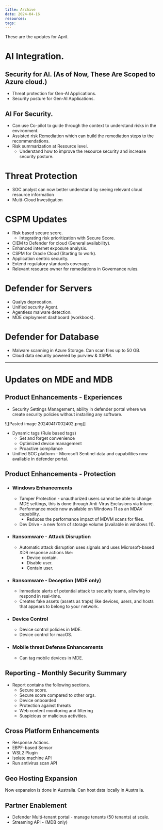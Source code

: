 ```yaml
---
title: Archive
date: 2024-04-16
resources: 
tags:
---
```


These are the updates for April.

# AI Integration.

## Security for AI. (As of Now, These Are Scoped to Azure cloud.)

- Threat protection for Gen-AI Applications.
- Security posture for Gen-AI Applications.

## ⁠AI For Security.

- Can use Co-pilot to guide through the context to understand risks in the environment.
- Assisted risk Remediation which can build the remediation steps to the recommendations.
- Risk summarization at Resource level.
	- Understand how to improve the resource security and increase security posture.

# Threat Protection

- SOC analyst can now better understand by seeing relevant cloud resource information
- Multi-Cloud Investigation

# CSPM Updates

- Risk based secure score.
	- Integrating risk prioritization with Secure Score.
- CIEM to Defender for cloud (General availability).
- Enhanced internet exposure analysis.
- CSPM for Oracle Cloud (Starting to work).
- Application centric security.
- Extend regulatory standards coverage.
- Relevant resource owner for remediations in Governance rules.

# Defender for Servers

- Qualys deprecation.
- Unified security Agent.
- Agentless malware detection.
- MDE deployment dashboard (workbook).

# Defender for Database

- Malware scanning in Azure Storage. Can scan files up to 50 GB.
- Cloud data security powered by purview & XSPM.

---
# Updates on MDE and MDB

## Product Enhancements - Experiences

- Security Settings Management, ability in defender portal where we create security policies without installing any software.

![[Pasted image 20240417002402.png]]

- Dynamic tags (Rule based tags)
	- Set and forget convenience
	- Optimized device management
	- Proactive compliance
- Unified SOC platform - Microsoft Sentinel data and capabilities now available in defender portal.

## Product Enhancements - Protection

- ### Windows Enhancements
	- Tamper Protection - unauthorized users cannot be able to change MDE settings, this is done through Anti-Virus Exclusions via Intune.
	- Performance mode now available on Windows 11 as an MDAV capability.
		- Reduces the performance impact of MDVM scans for files.
	- Dev Drive - a new form of storage volume (available in windows 11).
- ### Ransomware - Attack Disruption
	- Automatic attack disruption uses signals and uses Microsoft-based XDR response actions like:
		- Device contain.
		- Disable user.
		- Contain user.
- ### Ransomware - Deception (MDE only)
	- Immediate alerts of potential attack to security teams, allowing to respond in real-time.
	- Creates fake assets (assets as traps) like devices, users, and hosts that appears to belong to your network.
- ### Device Control
	- Device control policies in MDE.
	- Device control for macOS.
- ### Mobile threat Defense Enhancements
	- Can tag mobile devices in MDE.


## Reporting - Monthly Security Summary

- Report contains the following sections.
	- Secure score.
	- Secure score compared to other orgs.
	- Device onboarded
	- Protection against threats
	- Web content monitoring and filtering
	- Suspicious or malicious activities.

## Cross Platform Enhancements

 - Response Actions.
 - EBPF-based Sensor
 - WSL2 Plugin
 - Isolate machine API
 - Run antivirus scan API

## Geo Hosting Expansion

Now expansion is done in Australia. Can host data locally in Australia.

## Partner Enablement

- Defender Multi-tenant portal - manage tenants (50 tenants) at scale.
- Streaming API - (MDB only)
